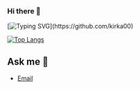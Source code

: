 ### Hi there 👋

[![Typing SVG](https://readme-typing-svg.herokuapp.com?color=%2336BCF7&lines=Hey,+I'm+Kirill,+Python+Developer.)](https://github.com/kirka00)

[![Top Langs](https://github-readme-stats.vercel.app/api/top-langs/?username=kirka00)](https://github.com/kirka00)



## Ask me 💬 
- [Email](mailto:kir.kobzev.ill@gmail.com)



